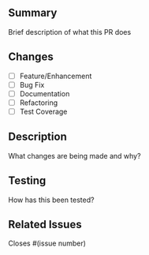 ## Summary
Brief description of what this PR does

## Changes
- [ ] Feature/Enhancement
- [ ] Bug Fix
- [ ] Documentation
- [ ] Refactoring
- [ ] Test Coverage

## Description
What changes are being made and why?

## Testing
How has this been tested?

## Related Issues
Closes #(issue number)
